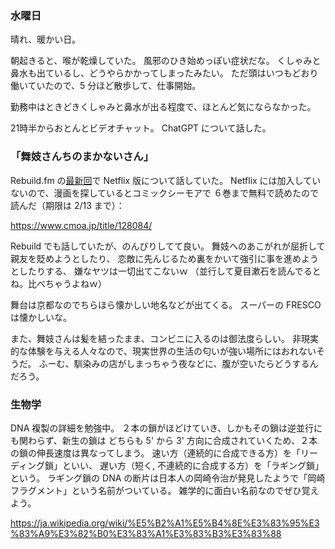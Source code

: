 ### 水曜日

晴れ、暖かい日。

朝起きると、喉が乾燥していた。
風邪のひき始めっぽい症状だな。
くしゃみと鼻水も出ているし、どうやらかかってしまったみたい。
ただ頭はいつもどおり働いていたので、5 分ほど散歩して、仕事開始。

勤務中はときどきくしゃみと鼻水が出る程度で、ほとんど気にならなかった。

21時半からおとんとビデオチャット。
ChatGPT について話した。

### 「舞妓さんちのまかないさん」

Rebuild.fm の[最新回](https://rebuild.fm/353/)で Netflix 版について話していた。
Netflix には加入していないので、漫画を探しているとコミックシーモアで
６巻まで無料で読めたので読んだ（期限は 2/13 まで）：

https://www.cmoa.jp/title/128084/

Rebuild でも話していたが、のんびりしてて良い。
舞妓へのあこがれが屈折して親友を貶めようとしたり、
恋敵に先んじるため裏をかいて強引に事を進めようとしたりする、
嫌なヤツは一切出てこないｗ
（並行して夏目漱石を読んでるとね。比べちゃうよねｗ）

舞台は京都なのでちらほら懐かしい地名などが出てくる。
スーパーの FRESCO は懐かしいな。

また、舞妓さんは髪を結ったまま、コンビニに入るのは御法度らしい。
非現実的な体験を与える人々なので、現実世界の生活の匂いが強い場所にはおれないそうだ。
ふーむ、馴染みの店がしまっちゃう夜などに、腹が空いたらどうするんだろう。

### 生物学

DNA 複製の詳細を勉強中。
２本の鎖がほどけていき、しかもその鎖は逆並行にも関わらず、新生の鎖は どちらも 5' から 3' 方向に合成されていくため、２本の鎖の伸長速度は異なってしまう。
速い方（連続的に合成できる方）を「リーディング鎖」といい、
遅い方（短く, 不連続的に合成する方）を「ラギング鎖」という。
ラギング鎖の DNA の断片は日本人の岡崎令治が発見したようで「岡崎フラグメント」という名前がついている。
雑学的に面白い名前なのでぜひ覚えよう。

https://ja.wikipedia.org/wiki/%E5%B2%A1%E5%B4%8E%E3%83%95%E3%83%A9%E3%82%B0%E3%83%A1%E3%83%B3%E3%83%88